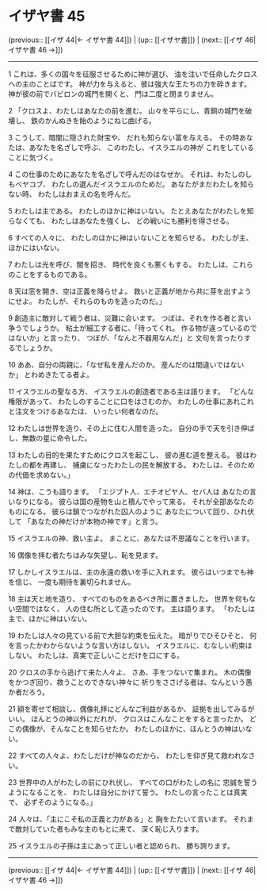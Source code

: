 # イザヤ書 45

(previous:: [[イザ 44|← イザヤ書 44]]) | (up:: [[イザヤ書]]) | (next:: [[イザ 46|イザヤ書 46 →]])

***


1 これは、多くの国々を征服させるために神が選び、 油を注いで任命したクロスへの主のことばです。 神が力を与えると、彼は強大な王たちの力を砕きます。 神が彼の前でバビロンの城門を開くと、 門は二度と閉まりません。 

2 「クロスよ、わたしはあなたの前を進む。 山々を平らにし、青銅の城門を破壊し、 鉄のかんぬきを飴のようにねじ曲げる。 

3 こうして、暗闇に隠された財宝や、 だれも知らない富を与える。 その時あなたは、あなたを名ざしで呼ぶ、 このわたし、イスラエルの神が これをしていることに気づく。 

4 この仕事のためにあなたを名ざしで呼んだのはなぜか。 それは、わたしのしもべヤコブ、 わたしの選んだイスラエルのためだ。 あなたがまだわたしを知らない時、 わたしはおまえの名を呼んだ。 

5 わたしは主である。 わたしのほかに神はいない。 たとえあなたがわたしを知らなくても、 わたしはあなたを強くし、 どの戦いにも勝利を得させる。 

6 すべての人々に、 わたしのほかに神はいないことを知らせる。 わたしが主、ほかにはいない。 

7 わたしは光を呼び、闇を招き、 時代を良くも悪くもする。 わたしは、これらのことをするものである。 

8 天は窓を開き、空は正義を降らせよ。 救いと正義が地から共に芽を出すようにせよ。 わたしが、それらのものを造ったのだ。」 

9 創造主に敵対して戦う者は、災難に会います。 つぼは、それを作る者と言い争うでしょうか。 粘土が細工する者に、「待ってくれ。 作る物が違っているのではないか」と言ったり、 つぼが、「なんと不器用なんだ」と 文句を言ったりするでしょうか。 

10 ああ、自分の両親に、「なぜ私を産んだのか。 産んだのは間違いではないか」 とわめきたてる者よ。 

11 イスラエルの聖なる方、 イスラエルの創造者である主は語ります。 「どんな権限があって、 わたしのすることに口をはさむのか。 わたしの仕事にあれこれと注文をつけるあなたは、 いったい何者なのだ。 

12 わたしは世界を造り、その上に住む人間を造った。 自分の手で天を引き伸ばし、無数の星に命令した。 

13 わたしの目的を果たすためにクロスを起こし、 彼の進む道を整える。 彼はわたしの都を再建し、 捕虜になったわたしの民を解放する。 わたしは、そのための代価を求めない。」 

14 神は、こうも語ります。 「エジプト人、エチオピヤ人、セバ人は あなたの言いなりになる。 彼らは国の産物を山と積んでやって来る。 それが全部あなたのものになる。 彼らは鎖でつながれた囚人のように あなたについて回り、ひれ伏して 「あなたの神だけが本物の神です」と言う。 

15 イスラエルの神、救い主よ。 まことに、あなたは不思議なことを行います。 

16 偶像を拝む者たちはみな失望し、恥を見ます。 

17 しかしイスラエルは、主の永遠の救いを手に入れます。 彼らはいつまでも神を信じ、 一度も期待を裏切られません。 

18 主は天と地を造り、 すべてのものをあるべき所に置きました。 世界を何もない空間ではなく、 人の住む所として造ったのです。 主は語ります。 「わたしは主で、ほかに神はいない。 

19 わたしは人々の見ている前で大胆な約束を伝えた。 暗がりでひそひそと、 何を言ったかわからないような言い方はしない。 イスラエルに、むなしい約束はしない。 わたしは、真実で正しいことだけを口にする。 

20 クロスの手から逃げて来た人々よ、 さあ、手をつないで集まれ。 木の偶像をかつぎ回り、救うことのできない神々に 祈りをささげる者は、なんという愚か者だろう。 

21 額を寄せて相談し、偶像礼拝にどんなご利益があるか、 証拠を出してみるがいい。 ほんとうの神以外にだれが、 クロスはこんなことをすると言ったか。 どこの偶像が、そんなことを知らせたか。 わたしのほかに、ほんとうの神はいない。 

22 すべての人々よ、わたしだけが神なのだから、 わたしを仰ぎ見て救われなさい。 

23 世界中の人がわたしの前にひれ伏し、 すべての口がわたしの名に 忠誠を誓うようになることを、 わたしは自分にかけて誓う。 わたしの言ったことは真実で、 必ずそのようになる。」 

24 人々は、「主にこそ私の正義と力がある」と 胸をたたいて言います。 それまで敵対していた者もみな主のもとに来て、 深く恥じ入ります。 

25 イスラエルの子孫は主にあって正しい者と認められ、 勝ち誇ります。

***

(previous:: [[イザ 44|← イザヤ書 44]]) | (up:: [[イザヤ書]]) | (next:: [[イザ 46|イザヤ書 46 →]])
